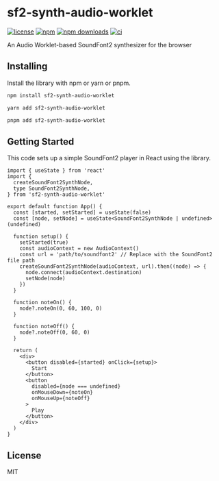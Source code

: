 # sf2-synth-audio-worklet

[![license](https://img.shields.io/npm/l/sf2-synth-audio-worklet.svg)](https://github.com/resonance-box/sf2-synth-audio-worklet/blob/main/LICENSE.md)
[![npm](https://img.shields.io/npm/v/sf2-synth-audio-worklet.svg)](https://www.npmjs.com/package/sf2-synth-audio-worklet)
[![npm downloads](https://img.shields.io/npm/dm/sf2-synth-audio-worklet)](https://www.npmjs.com/package/sf2-synth-audio-worklet)
[![ci](https://github.com/resonance-box/sf2-synth-audio-worklet/actions/workflows/ci.yml/badge.svg)](https://github.com/resonance-box/sf2-synth-audio-worklet/actions/workflows/ci.yml)

An Audio Worklet-based SoundFont2 synthesizer for the browser

## Installing

Install the library with npm or yarn or pnpm.

```bash
npm install sf2-synth-audio-worklet
```

```bash
yarn add sf2-synth-audio-worklet
```

```bash
pnpm add sf2-synth-audio-worklet
```

## Getting Started

This code sets up a simple SoundFont2 player in React using the library.

```tsx
import { useState } from 'react'
import {
  createSoundFont2SynthNode,
  type SoundFont2SynthNode,
} from 'sf2-synth-audio-worklet'

export default function App() {
  const [started, setStarted] = useState(false)
  const [node, setNode] = useState<SoundFont2SynthNode | undefined>(undefined)

  function setup() {
    setStarted(true)
    const audioContext = new AudioContext()
    const url = 'path/to/soundfont2' // Replace with the SoundFont2 file path
    createSoundFont2SynthNode(audioContext, url).then((node) => {
      node.connect(audioContext.destination)
      setNode(node)
    })
  }

  function noteOn() {
    node?.noteOn(0, 60, 100, 0)
  }

  function noteOff() {
    node?.noteOff(0, 60, 0)
  }

  return (
    <div>
      <button disabled={started} onClick={setup}>
        Start
      </button>
      <button
        disabled={node === undefined}
        onMouseDown={noteOn}
        onMouseUp={noteOff}
      >
        Play
      </button>
    </div>
  )
}
```

## License

MIT
